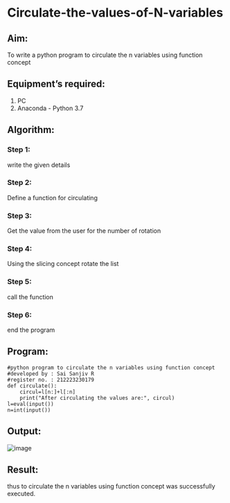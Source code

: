# Circulate-the-values-of-N-variables
## Aim:
To write a python program to circulate the n variables using function concept
## Equipment’s required:
1. PC
2. Anaconda - Python 3.7
## Algorithm: 
### Step 1:
write the given details

### Step 2: 
Define a function for circulating
### Step 3: 
Get the value from the user for the number of rotation
### Step 4: 
Using the slicing concept rotate the list

### Step 5: 
call the function
### Step 6: 
end the program
## Program:
```
#python program to circulate the n variables using function concept
#developed by : Sai Sanjiv R
#register no. : 212223230179
def circulate():
    circul=l[n:]+l[:n]
    print("After circulating the values are:", circul)
l=eval(input())
n=int(input())
```

## Output:
![image](https://github.com/SaiSanjiv/Circulate-the-values-of-N-variables/assets/151772975/9d4d9874-0f34-41e8-b02f-09a90a3fa985)




## Result:
thus to circulate the n variables using function concept was successfully executed.
